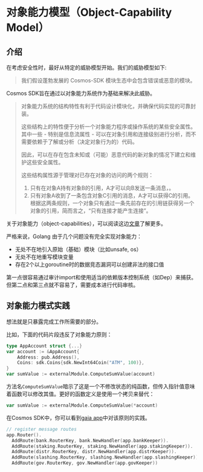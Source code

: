 # 对象能力模型（Object-Capability Model）

## 介绍

在考虑安全性时，最好从特定的威胁模型开始。我们的威胁模型如下:

> 我们假设蓬勃发展的 Cosmos-SDK 模块生态中会包含错误或恶意的模块。

Cosmos SDK旨在通过以对象能力系统作为基础来解决此威胁。

> 对象能力系统的结构特性有利于代码设计模块化，并确保代码实现的可靠封装。
>
> 这些结构上的特性便于分析一个对象能力程序或操作系统的某些安全属性。其中一些 - 特别是信息流属性 - 可以在对象引用和连接级别进行分析，而不需要依赖于了解或分析（决定对象行为的）代码。
>
> 因此，可以在存在包含未知或（可能）恶意代码的新对象的情况下建立和维护这些安全属性。
>
> 这些结构属性源于管理对已存在对象的访问的两个规则：
> 1. 只有在对象A持有对象B的引用，A才可以向B发送一条消息，。
> 2. 只有对象A收到了一条包含对象C引用的消息，A才可以获得C的引用。
> 根据这两条规则，一个对象只有通过一条先前存在的引用链获得另一个对象的引用，简而言之，“只有连接才能产生连接”。

关于对象能力（object-capabilities），可以阅读这边[文章](http://habitatchronicles.com/2017/05/what-are-capabilities/)了解更多。

严格来说，Golang 由于几个问题没有完全实现对象能力：

+ 无处不在地引入原始（基础）模块（比如unsafe, os）
+ 无处不在地重写模块变量
+ 存在2个以上goroutine时的数据竞态漏洞可以创建非法的接口值

第一点很容易通过审计import和使用适当的依赖版本控制系统（如Dep）来捕获。但第二点和第三点就不容易了，需要成本进行代码审核。


## 对象能力模式实践

想法就是只暴露完成工作所需要的部分。

比如，下面的代码片段违反了对象能力原则：

```go
type AppAccount struct {...}
var account := &AppAccount{
    Address: pub.Address(),
    Coins: sdk.Coins{sdk.NewInt64Coin("ATM", 100)},
}
var sumValue := externalModule.ComputeSumValue(account)
```

方法名`ComputeSumValue`暗示了这是一个不修改状态的纯函数，但传入指针值意味着函数可以修改其值。更好的函数定义是使用一个拷贝来替代：

```go
var sumValue := externalModule.ComputeSumValue(*account)
```

在Cosmos SDK中，你可以看到[gaia app](https://github.com/hyperspeednetwork/hsnhub/blob/master/simapp/app.go)中对该原则的实践。

```go
// register message routes
app.Router().
  AddRoute(bank.RouterKey, bank.NewHandler(app.bankKeeper)).
  AddRoute(staking.RouterKey, staking.NewHandler(app.stakingKeeper)).
  AddRoute(distr.RouterKey, distr.NewHandler(app.distrKeeper)).
  AddRoute(slashing.RouterKey, slashing.NewHandler(app.slashingKeeper)).
  AddRoute(gov.RouterKey, gov.NewHandler(app.govKeeper))
```
